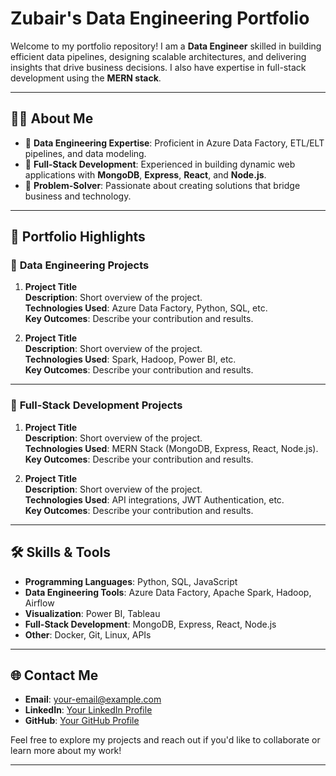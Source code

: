 # Zubair's Data Engineering Portfolio

Welcome to my portfolio repository! I am a **Data Engineer** skilled in building efficient data pipelines, designing scalable architectures, and delivering insights that drive business decisions. I also have expertise in full-stack development using the **MERN stack**.

---

## 👨‍💻 About Me

- 🔹 **Data Engineering Expertise**: Proficient in Azure Data Factory, ETL/ELT pipelines, and data modeling.
- 🔹 **Full-Stack Development**: Experienced in building dynamic web applications with **MongoDB**, **Express**, **React**, and **Node.js**.
- 🔹 **Problem-Solver**: Passionate about creating solutions that bridge business and technology.

---

## 📁 Portfolio Highlights

### 🔷 **Data Engineering Projects**
1. **Project Title**  
   **Description**: Short overview of the project.  
   **Technologies Used**: Azure Data Factory, Python, SQL, etc.  
   **Key Outcomes**: Describe your contribution and results.

2. **Project Title**  
   **Description**: Short overview of the project.  
   **Technologies Used**: Spark, Hadoop, Power BI, etc.  
   **Key Outcomes**: Describe your contribution and results.

---

### 🔷 **Full-Stack Development Projects**
1. **Project Title**  
   **Description**: Short overview of the project.  
   **Technologies Used**: MERN Stack (MongoDB, Express, React, Node.js).  
   **Key Outcomes**: Describe your contribution and results.

2. **Project Title**  
   **Description**: Short overview of the project.  
   **Technologies Used**: API integrations, JWT Authentication, etc.  
   **Key Outcomes**: Describe your contribution and results.

---

## 🛠️ Skills & Tools

- **Programming Languages**: Python, SQL, JavaScript
- **Data Engineering Tools**: Azure Data Factory, Apache Spark, Hadoop, Airflow
- **Visualization**: Power BI, Tableau
- **Full-Stack Development**: MongoDB, Express, React, Node.js
- **Other**: Docker, Git, Linux, APIs

---

## 🌐 Contact Me

- **Email**: [your-email@example.com](mailto:your-email@example.com)
- **LinkedIn**: [Your LinkedIn Profile](https://www.linkedin.com/in/your-profile/)
- **GitHub**: [Your GitHub Profile](https://github.com/your-username)

Feel free to explore my projects and reach out if you'd like to collaborate or learn more about my work!

---

